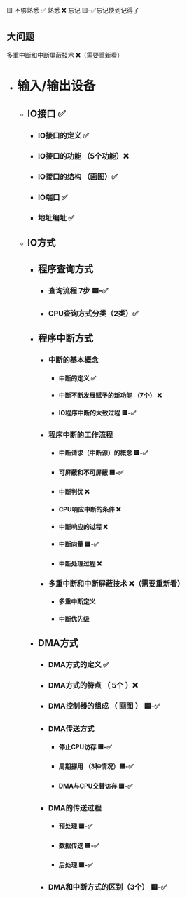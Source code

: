 🟨 不够熟悉  ✅ 熟悉  ❌ 忘记 🟨-✅忘记快到记得了

## 大问题

多重中断和中断屏蔽技术 ❌（需要重新看）

- # 输入/输出设备

  - ## IO接口 ✅
    
    - ### IO接口的定义 ✅
    - ### IO接口的功能 （5个功能）❌
    - ### IO接口的结构 （画图）✅
    - ### IO端口 ✅
    - ### 地址编址 ✅

  - ## IO方式

    - ## 程序查询方式 

      - ### 查询流程 7步 🟨-✅
    
      - ### CPU查询方式分类（2类）✅
    
    - ## 程序中断方式
      - ### 中断的基本概念
      
        - #### 中断的定义 ✅
      
        - #### 中断不断发展赋予的新功能 （7个） ❌
      
        - #### IO程序中断的大致过程 🟨-✅
      
      - ### 程序中断的工作流程
      
        - #### 中断请求（中断源）的概念 🟨-✅
        
        - #### 可屏蔽和不可屏蔽 🟨-✅
        
        - #### 中断判优 ❌
        
        - #### CPU响应中断的条件 ❌
        
        - #### 中断响应的过程 ❌
        
        - #### 中断向量 🟨-✅
        
        - #### 中断处理过程 ❌
        
      - ### 多重中断和中断屏蔽技术 ❌（需要重新看）
      
        - #### 多重中断定义  
        
        - #### 中断优先级 
      
    - ## DMA方式
    
      - ### DMA方式的定义 ✅
      - ### DMA方式的特点 （ 5个 ）❌
      - ### DMA控制器的组成 （ 画图 ） 🟨-✅
      - ### DMA传送方式 
        
        - #### 停止CPU访存 🟨-✅
        - #### 周期挪用 （3种情况）🟨-✅
        - #### DMA与CPU交替访存 🟨-✅
      - ### DMA的传送过程
        
        - #### 预处理 🟨-✅
        - #### 数据传送 🟨-✅
        - #### 后处理 🟨-✅
      - ### DMA和中断方式的区别（3个） 🟨-✅

